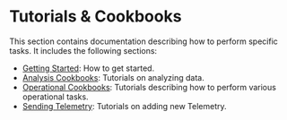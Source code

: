 # Tutorials & Cookbooks

This section contains documentation describing how to perform specific tasks. It includes the following sections:

- [Getting Started](getting_started/index.md): How to get started.
- [Analysis Cookbooks](analysis/index.md): Tutorials on analyzing data.
- [Operational Cookbooks](operational/index.md): Tutorials describing how to perform various operational tasks.
- [Sending Telemetry](/datasets/new_data.md): Tutorials on adding new Telemetry.
